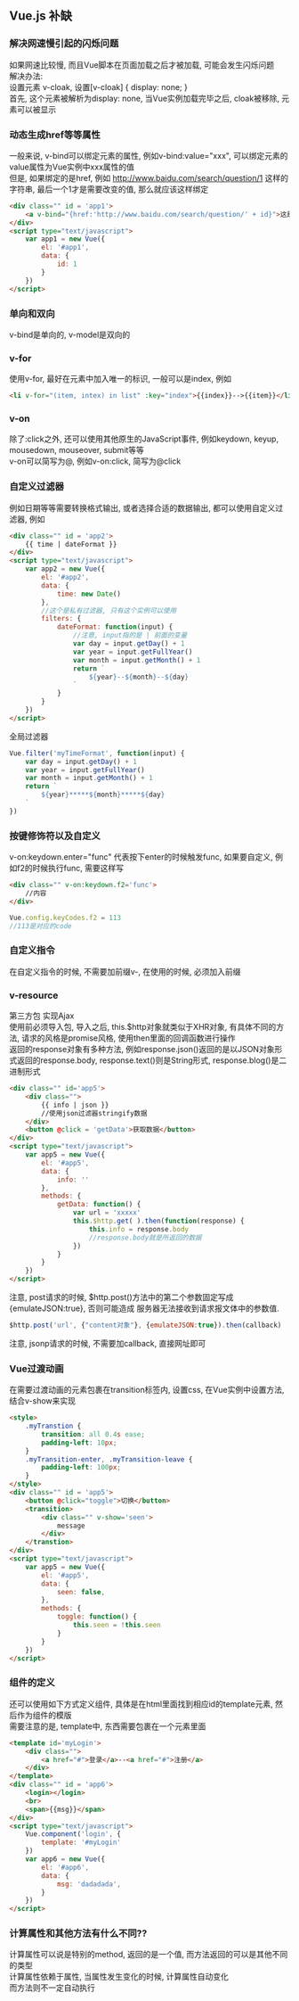 ## Vue.js 补缺 ##
### 解决网速慢引起的闪烁问题 ###
如果网速比较慢, 而且Vue脚本在页面加载之后才被加载, 可能会发生闪烁问题  
解决办法:  
设置元素 v-cloak, 设置[v-cloak] { display: none; }  
首先, 这个元素被解析为display: none, 当Vue实例加载完毕之后, cloak被移除, 元素可以被显示

### 动态生成href等等属性 ###
一般来说, v-bind可以绑定元素的属性, 例如v-bind:value="xxx", 可以绑定元素的value属性为Vue实例中xxx属性的值  
但是, 如果绑定的是href, 例如 http://www.baidu.com/search/question/1 这样的字符串, 最后一个1才是需要改变的值, 那么就应该这样绑定
```html
<div class="" id = 'app1'>
    <a v-bind="{href:'http://www.baidu.com/search/question/' + id}">这是一个链接</a>
</div>
<script type="text/javascript">
    var app1 = new Vue({
        el: '#app1',
        data: {
            id: 1
        }
    })
</script>
```

### 单向和双向 ###
v-bind是单向的, v-model是双向的  

### v-for ###
使用v-for, 最好在元素中加入唯一的标识, 一般可以是index, 例如
```html
<li v-for="(item, intex) in list" :key="index">{{index}}-->{{item}}</li>
```

### v-on ###
除了:click之外, 还可以使用其他原生的JavaScript事件, 例如keydown, keyup, mousedown, mouseover, submit等等  
v-on可以简写为@, 例如v-on:click, 简写为@click

### 自定义过滤器 ###
例如日期等等需要转换格式输出, 或者选择合适的数据输出, 都可以使用自定义过滤器, 例如  
```html
<div class="" id = 'app2'>
    {{ time | dateFormat }}
</div>
<script type="text/javascript">
    var app2 = new Vue({
        el: '#app2',
        data: {
            time: new Date()
        },
        //这个是私有过滤器, 只有这个实例可以使用
        filters: {
            dateFormat: function(input) {
                //注意, input指的是 | 前面的变量
                var day = input.getDay() + 1
                var year = input.getFullYear()
                var month = input.getMonth() + 1
                return `
                    ${year}--${month}--${day}
                `
            }
        }
    })
</script>
```

全局过滤器
```javascript
Vue.filter('myTimeFormat', function(input) {
    var day = input.getDay() + 1
    var year = input.getFullYear()
    var month = input.getMonth() + 1
    return `
        ${year}*****${month}*****${day}
    `
})
```

### 按键修饰符以及自定义 ###
v-on:keydown.enter="func" 代表按下enter的时候触发func, 如果要自定义, 例如f2的时候执行func, 需要这样写  
```html
<div class="" v-on:keydown.f2='func'>
    //内容
</div>
```
```javascript
Vue.config.keyCodes.f2 = 113
//113是对应的code
```

### 自定义指令 ###
在自定义指令的时候, 不需要加前缀v-, 在使用的时候, 必须加入前缀  


### v-resource ###
第三方包   实现Ajax  
使用前必须导入包, 导入之后, this.$http对象就类似于XHR对象, 有具体不同的方法, 请求的风格是promise风格, 使用then里面的回调函数进行操作  
返回的response对象有多种方法, 例如response.json()返回的是以JSON对象形式返回的response.body, response.text()则是String形式, response.blog()是二进制形式  
```html
<div class="" id='app5'>
    <div class="">
        {{ info | json }}
        //使用json过滤器stringify数据
    </div>
    <button @click = 'getData'>获取数据</button>
</div>
<script type="text/javascript">
    var app5 = new Vue({
        el: '#app5',
        data: {
            info: ''
        },
        methods: {
            getData: function() {
                var url = 'xxxxx'
                this.$http.get( ).then(function(response) {
                    this.info = response.body
                    //response.body就是所返回的数据
                })
            }
        }
    })
</script>
```  

注意, post请求的时候, $http.post()方法中的第二个参数固定写成 {emulateJSON:true}, 否则可能造成 服务器无法接收到请求报文体中的参数值.  
```javascript
$http.post('url', {"content对象"}, {emulateJSON:true}).then(callback)
```

注意, jsonp请求的时候, 不需要加callback, 直接网址即可  

### Vue过渡动画 ###
在需要过渡动画的元素包裹在transition标签内, 设置css, 在Vue实例中设置方法, 结合v-show来实现  
```html
<style>
    .myTranstion {
        transition: all 0.4s ease;
        padding-left: 10px;
    }
    .myTransition-enter, .myTransition-leave {
        padding-left: 100px;
    }
</style>
<div class="" id = 'app5'>
    <button @click="toggle">切换</button>
    <transition>
        <div class="" v-show='seen'>
            message
        </div>
    </transtion>
</div>
<script type="text/javascript">
    var app5 = new Vue({
        el: '#app5',
        data: {
            seen: false,
        },
        methods: {
            toggle: function() {
                this.seen = !this.seen
            }
        }
    })
</script>
```

### 组件的定义 ###
还可以使用如下方式定义组件, 具体是在html里面找到相应id的template元素, 然后作为组件的模版  
需要注意的是, template中, 东西需要包裹在一个元素里面  
```html
<template id='myLogin'>
    <div class="">
        <a href="#">登录</a>--<a href="#">注册</a>
    </div>
</template>
<div class="" id = 'app6'>
    <login></login>
    <br>
    <span>{{msg}}</span>
</div>
<script type="text/javascript">
    Vue.component('login', {
        template: '#myLogin'
    })
    var app6 = new Vue({
        el: '#app6',
        data: {
            msg: 'dadadada',
        }
    })
</script>
```

### 计算属性和其他方法有什么不同?? ###
计算属性可以说是特别的method, 返回的是一个值, 而方法返回的可以是其他不同的类型  
计算属性依赖于属性, 当属性发生变化的时候, 计算属性自动变化  
而方法则不一定自动执行  
